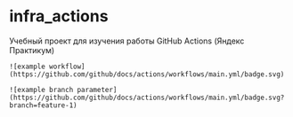 # infra_actions
Учебный проект для изучения работы GitHub Actions (Яндекс Практикум)
```
![example workflow](https://github.com/github/docs/actions/workflows/main.yml/badge.svg)
```
```
![example branch parameter](https://github.com/github/docs/actions/workflows/main.yml/badge.svg?branch=feature-1)
```
